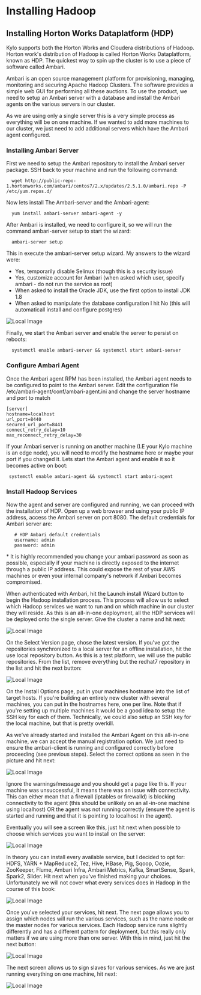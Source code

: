 # Installing Hadoop

## Installing Horton Works Dataplatform (HDP)

Kylo supports both the Horton Works and Cloudera distributions of Hadoop. Horton work's distribution of Hadoop is called Horton Works Dataplatform, known as HDP. The quickest way to spin up the cluster is to use a piece of software called Ambari.

Ambari is an open source management platform for provisioning, managing, monitoring and securing Apache Hadoop Clusters. The software provides a simple web GUI for performing all these auctions. To use the product, we need to setup an Ambari server with a database and install the Ambari agents on the various servers in our cluster.

As we are using only a single server this is a very simple process as everything will be on one machine. If we wanted to add more machines to our cluster, we just need to add additional servers which have the Ambari agent configured.

### Installing Ambari Server

First we need to setup the Ambari repository to install the Ambari server package. SSH back to your machine and run the following command:

```
  wget http://public-repo-1.hortonworks.com/ambari/centos7/2.x/updates/2.5.1.0/ambari.repo -P /etc/yum.repos.d/
```

Now lets install The Ambari-server and the Ambari-agent:

```
  yum install ambari-server ambari-agent -y
```

After Ambari is installed, we need to configure it, so we will run the command ambari-server setup to start the wizard:

```
  ambari-server setup
```

This in execute the ambari-server setup wizard. My answers to the wizard were:
  -  Yes, temporarily disable Selinux (though this is a security issue)
  -  Yes, customize account for Ambari (when asked which user, specify ambari - do not run the service as root)
  -  When asked to install the Oracle JDK, use the first option to install JDK 1.8
  -  When asked to manipulate the database configuration I hit No (this will automaticall install and configure postgres)

![Local Image](/images/ambari-server-setup-complete.png)

Finally, we start the Ambari server and enable the server to persist on reboots:

```
  systemctl enable ambari-server && systemctl start ambari-server
```

### Configure Ambari Agent

Once the Ambari agent RPM has been installed, the Ambari agent needs to be configured to point to the Ambari server. Edit the configuration file /etc/ambari-agent/conf/ambari-agent.ini and change the server hostname and port to match

```
[server]
hostname=localhost
url_port=8440
secured_url_port=8441
connect_retry_delay=10
max_reconnect_retry_delay=30
```

If your Ambari server is running on another machine (I.E your Kylo machine is an edge node), you will need to modify the hostname here or maybe your port if you changed it. Lets start the Ambari agent and enable it so it becomes active on boot:

```
 systemctl enable ambari-agent && systemctl start ambari-agent
```

### Install Hadoop Services

Now the agent and server are configured and running, we can proceed with the installation of HDP. Open up a web browser and using your public IP address, access the Ambari server on port 8080. The default credentials for Ambari server are:

```
   # HDP Ambari default credentials
   username: admin
   password: admin
```

&ast; It is highly recommended you change your ambari password as soon as possible, especially if your machine is directly exposed to the internet through a public IP address. This could expose the rest of your AWS machines or even your internal company's network if Ambari becomes compromised.

When authenticated with Ambari, hit the Launch install Wizard button to begin the Hadoop installation process. This process will allow us to select which Hadoop services we want to run and on which machine in our cluster they will reside. As this is an all-in-one deployment, all the HDP services will be deployed onto the single server. Give the cluster a name and hit next:

![Local Image](/images/hdp-kylo-cluster.png)

On the Select Version page, chose the latest version. If you've got the repositories synchronized to a local server for an offline installation, hit the use local repository button. As this is a test platform, we will use the public repositories. From the list, remove everything but the redhat7 repository in the list and hit the next button:

![Local Image](/images/hdp-repo-rhel7.PNG)

On the Install Options page, put in your machines hostname into the list of target hosts. If you're building an entirely new cluster with several machines, you can put in the hostnames here, one per line. Note that if you're setting up multiple machines it would be a good idea to setup the SSH key for each of them. Technically, we could also setup an SSH key for the local machine, but that is pretty overkill.

As we've already started and installed the Ambari Agent on this all-in-one machine, we can accept the manual registration option. We just need to ensure the ambari-client is running and configured correctly before proceeding (see previous steps). Select the correct options as seen in the picture and hit next:

![Local Image](/images/hdp-ambari-hosts.PNG)

Ignore the warnings/message and you should get a page like this. If your machine was unsuccessful, it means there was an issue with connectivity. This can either mean that a firewall (iptables or firewalld) is blocking connectivity to the agent (this should be unlikely on an all-in-one machine using localhost) OR the agent was not running correctly (ensure the agent is started and running and that it is pointing to localhost in the agent).

Eventually you will see a screen like this, just hit next when possible to choose which services you want to install on the server:

![Local Image](/images/hdp-ambari-registered.PNG)

In theory you can install every available service, but I decided to opt for: HDFS, YARN + MapReduce2, Tez, Hive, HBase, Pig, Sqoop, Oozie, ZooKeeper, Flume, Ambari Infra, Ambari Metrics, Kafka, SmartSense, Spark, Spark2, Slider. Hit next when you've finished making your choices. Unfortunately we will not cover what every services does in Hadoop in the course of this book:

![Local Image](/images/hdp-ambari-services.PNG)

Once you've selected your services, hit next. The next page allows you to assign which nodes will run the various services, such as the name node or the master nodes for various services. Each Hadoop service runs slightly differently and has a different pattern for deployment, but this really only matters if we are using more than one server. With this in mind, just hit the next button:

![Local Image](/images/hdp-ambari-assign-masters.PNG)

The next screen allows us to sign slaves for various services. As we are just running everything on one machine, hit next:

![Local Image](/images/hdp-ambari-assign-masters.PNG)
